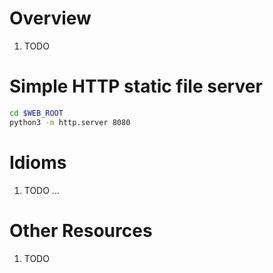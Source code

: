 # Overview
1. TODO


# Simple HTTP static file server
```bash
cd $WEB_ROOT
python3 -m http.server 8080
```


# Idioms
1. TODO ...


# Other Resources
1. TODO
